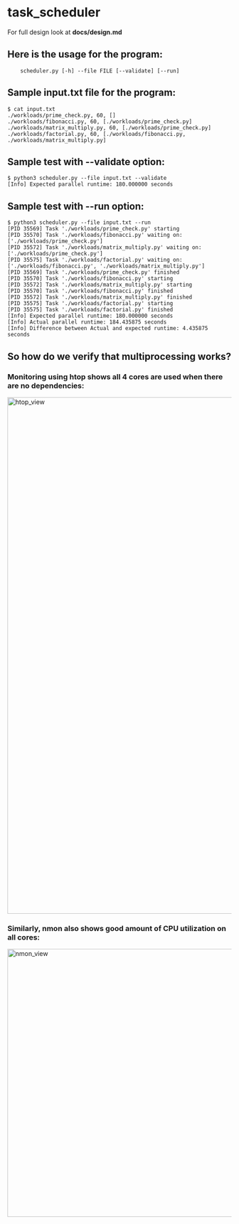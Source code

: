 # task_scheduler

For full design look at **docs/design.md**


## Here is the usage for the program:

```
    scheduler.py [-h] --file FILE [--validate] [--run]
```

## Sample input.txt file for the program:

```
$ cat input.txt
./workloads/prime_check.py, 60, []
./workloads/fibonacci.py, 60, [./workloads/prime_check.py]
./workloads/matrix_multiply.py, 60, [./workloads/prime_check.py]
./workloads/factorial.py, 60, [./workloads/fibonacci.py, ./workloads/matrix_multiply.py]
```

## Sample test with --validate option:

```
$ python3 scheduler.py --file input.txt --validate
[Info] Expected parallel runtime: 180.000000 seconds
```

## Sample test with --run option:

```
$ python3 scheduler.py --file input.txt --run
[PID 35569] Task './workloads/prime_check.py' starting
[PID 35570] Task './workloads/fibonacci.py' waiting on: ['./workloads/prime_check.py']
[PID 35572] Task './workloads/matrix_multiply.py' waiting on: ['./workloads/prime_check.py']
[PID 35575] Task './workloads/factorial.py' waiting on: ['./workloads/fibonacci.py', './workloads/matrix_multiply.py']
[PID 35569] Task './workloads/prime_check.py' finished
[PID 35570] Task './workloads/fibonacci.py' starting
[PID 35572] Task './workloads/matrix_multiply.py' starting
[PID 35570] Task './workloads/fibonacci.py' finished
[PID 35572] Task './workloads/matrix_multiply.py' finished
[PID 35575] Task './workloads/factorial.py' starting
[PID 35575] Task './workloads/factorial.py' finished
[Info] Expected parallel runtime: 180.000000 seconds
[Info] Actual parallel runtime: 184.435875 seconds
[Info] Difference between Actual and expected runtime: 4.435875 seconds
```

## So how do we verify that multiprocessing works?


### Monitoring using htop shows all 4 cores are used when there are no dependencies:

<img width="2140" height="1162" alt="htop_view" src="https://github.com/user-attachments/assets/b4017ba8-154c-48e6-93c8-c767a6f0ef84" />

### Similarly, nmon also shows good amount of CPU utilization on all cores:

<img width="1307" height="603" alt="nmon_view" src="https://github.com/user-attachments/assets/0b484921-aac3-4d0b-af11-446794ec4ce3" />
